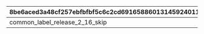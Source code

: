 |8be6aced3a48cf257ebfbfbf5c6c2cd69165886013145924011e55641906e762|af63b6503cc7f900f3a1accc153e3f6f664ed0fdbb8abf45aa5159a87ddf088c|061690fab1dd10bee9af16912605099a290ceb17894b5433f8d8b12944e20209|7297a65f68ea381b7808398cb248582ff6415ac1ea40cbdc1b5bcc561ecf57b3|366450a674ee4ddd9b9e9f3b77ca34da00555c7b7eb23189487da384944f138c|83c234ab3d3b48438a498af6dcb884c62cee57ff6c1c8d571e5720244bf1eddb|ee194830b4589767b443519b7f87a4311d3ae7ef3307bb01ef4aad0fb8faee9b|cc276f14f76b29b60245872e0c2fbd746c1e1ca9adc494592405727e8ff61ec4|
| --- | --- | --- | --- | --- | --- | --- | --- |
|common_label_release_2_16_skip|2023/02/15 15:00:00|1|50|common_btn_2_16_skip|2116099|2001000|balloon_story_2nd_16_skip|